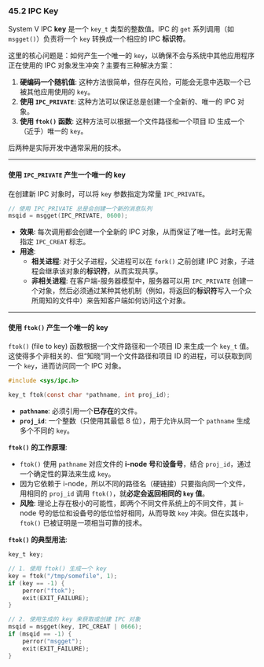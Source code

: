 ### **45.2 IPC Key**

System V IPC **key** 是一个 `key_t` 类型的整数值。IPC 的 `get` 系列调用（如 `msgget()`）负责将一个 `key` 转换成一个相应的 IPC **标识符**。

这里的核心问题是：如何产生一个唯一的 `key`，以确保不会与系统中其他应用程序正在使用的 IPC 对象发生冲突？主要有三种解决方案：

1.  **硬编码一个随机值**: 这种方法很简单，但存在风险，可能会无意中选取一个已被其他应用使用的 `key`。
2.  **使用 `IPC_PRIVATE`**: 这种方法可以保证总是创建一个全新的、唯一的 IPC 对象。
3.  **使用 `ftok()` 函数**: 这种方法可以根据一个文件路径和一个项目 ID 生成一个（近乎）唯一的 `key`。

后两种是实际开发中通常采用的技术。

-----

#### **使用 `IPC_PRIVATE` 产生一个唯一的 key**

在创建新 IPC 对象时，可以将 `key` 参数指定为常量 `IPC_PRIVATE`。

```c
// 使用 IPC_PRIVATE 总是会创建一个新的消息队列
msqid = msgget(IPC_PRIVATE, 0600);
```

  * **效果**: 每次调用都会创建一个全新的 IPC 对象，从而保证了唯一性。此时无需指定 `IPC_CREAT` 标志。
  * **用途**:
      * **相关进程**: 对于父子进程，父进程可以在 `fork()` 之前创建 IPC 对象，子进程会继承该对象的**标识符**，从而实现共享。
      * **非相关进程**: 在客户端-服务器模型中，服务器可以用 `IPC_PRIVATE` 创建一个对象，然后必须通过某种其他机制（例如，将返回的**标识符**写入一个众所周知的文件中）来告知客户端如何访问这个对象。

-----

#### **使用 `ftok()` 产生一个唯一的 key**

`ftok()` (file to key) 函数根据一个文件路径和一个项目 ID 来生成一个 `key_t` 值。这使得多个非相关的、但“知晓”同一个文件路径和项目 ID 的进程，可以获取到同一个 `key`，进而访问同一个 IPC 对象。

```c
#include <sys/ipc.h>

key_t ftok(const char *pathname, int proj_id);
```

  * **`pathname`**: 必须引用一个**已存在**的文件。
  * **`proj_id`**: 一个整数（只使用其最低 8 位），用于允许从同一个 `pathname` 生成多个不同的 `key`。

**`ftok()` 的工作原理**:

  * `ftok()` 使用 `pathname` 对应文件的 **i-node 号**和**设备号**，结合 `proj_id`，通过一个确定性的算法来生成 `key`。
  * 因为它依赖于 i-node，所以不同的路径名（硬链接）只要指向同一个文件，用相同的 `proj_id` 调用 `ftok()`，就**必定会返回相同的 `key` 值**。
  * **风险**: 理论上存在极小的可能性，即两个不同文件系统上的不同文件，其 i-node 号的低位和设备号的低位恰好相同，从而导致 `key` 冲突。但在实践中，`ftok()` 已被证明是一项相当可靠的技术。

**`ftok()` 的典型用法**:

```c
key_t key;

// 1. 使用 ftok() 生成一个 key
key = ftok("/tmp/somefile", 1);
if (key == -1) {
    perror("ftok");
    exit(EXIT_FAILURE);
}

// 2. 使用生成的 key 来获取或创建 IPC 对象
msqid = msgget(key, IPC_CREAT | 0666);
if (msqid == -1) {
    perror("msgget");
    exit(EXIT_FAILURE);
}
```